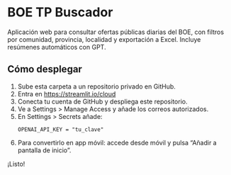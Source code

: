 # BOE TP Buscador

Aplicación web para consultar ofertas públicas diarias del BOE, con filtros por comunidad, provincia, localidad y exportación a Excel. Incluye resúmenes automáticos con GPT.

## Cómo desplegar

1. Sube esta carpeta a un repositorio privado en GitHub.
2. Entra en https://streamlit.io/cloud
3. Conecta tu cuenta de GitHub y despliega este repositorio.
4. Ve a Settings > Manage Access y añade los correos autorizados.
5. En Settings > Secrets añade:
   ```
   OPENAI_API_KEY = "tu_clave"
   ```
6. Para convertirlo en app móvil: accede desde móvil y pulsa “Añadir a pantalla de inicio”.

¡Listo!
